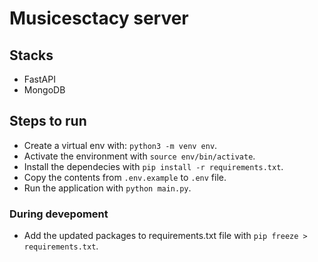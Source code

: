# Musicesctacy server

## Stacks

- FastAPI
- MongoDB

## Steps to run

- Create a virtual env with: `python3 -m venv env`.
- Activate the environment with `source env/bin/activate`.
- Install the dependecies with `pip install -r requirements.txt`.
- Copy the contents from `.env.example` to `.env` file.
- Run the application with `python main.py`.

### During devepoment

- Add the updated packages to requirements.txt file with `pip freeze > requirements.txt`.
